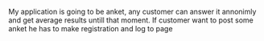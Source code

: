 My application is going to be anket, any customer can answer it annonimly and get average results untill that moment. If customer want to post some anket he has to make registration and log to page